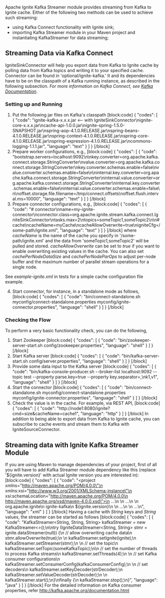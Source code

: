 Apache Ignite Kafka Streamer module provides streaming from Kafka to Ignite cache.
Either of the following two methods can be used to achieve such streaming:
- using Kafka Connect functionality with Ignite sink;
- importing Kafka Streamer module in your Maven project and instantiating KafkaStreamer for data streaming;

## Streaming Data via Kafka Connect

IgniteSinkConnector will help you export data from Kafka to Ignite cache by polling data from Kafka topics and writing it to your specified cache.
Connector can be found in 'optional/ignite-kafka.' It and its dependencies have to be on the classpath of a Kafka running instance, as described in the following subsection.
*For more information on Kafka Connect, see [Kafka Documentation](http://kafka.apache.org/documentation.html#connect).*

### Setting up and Running

1. Put the following jar files on Kafka's classpath
[block:code]
{
  "codes": [
    {
      "code": "ignite-kafka-x.x.x.jar <-- with IgniteSinkConnector\nignite-core-x.x.x.jar\ncache-api-1.0.0.jar\nignite-spring-1.5.0-SNAPSHOT.jar\nspring-aop-4.1.0.RELEASE.jar\nspring-beans-4.1.0.RELEASE.jar\nspring-context-4.1.0.RELEASE.jar\nspring-core-4.1.0.RELEASE.jar\nspring-expression-4.1.0.RELEASE.jar\ncommons-logging-1.1.1.jar",
      "language": "text"
    }
  ]
}
[/block]
2. Prepare worker configurations, e.g.,
[block:code]
{
  "codes": [
    {
      "code": "bootstrap.servers=localhost:9092\n\nkey.converter=org.apache.kafka.connect.storage.StringConverter\nvalue.converter=org.apache.kafka.connect.storage.StringConverter\nkey.converter.schemas.enable=false\nvalue.converter.schemas.enable=false\n\ninternal.key.converter=org.apache.kafka.connect.storage.StringConverter\ninternal.value.converter=org.apache.kafka.connect.storage.StringConverter\ninternal.key.converter.schemas.enable=false\ninternal.value.converter.schemas.enable=false\n\noffset.storage.file.filename=/tmp/connect.offsets\noffset.flush.interval.ms=10000",
      "language": "text"
    }
  ]
}
[/block]
3. Prepare connector configurations, e.g.,
[block:code]
{
  "codes": [
    {
      "code": "# connector\nname=my-ignite-connector\nconnector.class=org.apache.ignite.stream.kafka.connect.IgniteSinkConnector\ntasks.max=2\ntopics=someTopic1,someTopic2\n\n# cache\ncacheName=myCache\ncacheAllowOverwrite=true\nigniteCfg=/some-path/ignite.xml",
      "language": "text"
    }
  ]
}
[/block]
where *cacheName* is the name of the cache you specify in '/some-path/ignite.xml' and the data from 'someTopic1,someTopic2' will be pulled and stored. *cacheAllowOverwrite* can be set to *true* if you want to enable overwriting existing values in the cache.
You can also set *cachePerNodeDataSize* and *cachePerNodeParOps* to adjust per-node buffer and the maximum number of parallel stream operations for a single node.

See *example-ignite.xml* in tests for a simple cache configuration file example.

4. Start connector, for instance, in a standalone mode as follows,
[block:code]
{
  "codes": [
    {
      "code": "bin/connect-standalone.sh myconfig/connect-standalone.properties myconfig/ignite-connector.properties",
      "language": "shell"
    }
  ]
}
[/block]
### Checking the Flow

To perform a very basic functionality check, you can do the following,

1. Start Zookeeper
[block:code]
{
  "codes": [
    {
      "code": "bin/zookeeper-server-start.sh config/zookeeper.properties",
      "language": "shell"
    }
  ]
}
[/block]
2. Start Kafka server
[block:code]
{
  "codes": [
    {
      "code": "bin/kafka-server-start.sh config/server.properties",
      "language": "shell"
    }
  ]
}
[/block]
3. Provide some data input to the Kafka server
[block:code]
{
  "codes": [
    {
      "code": "bin/kafka-console-producer.sh --broker-list localhost:9092 --topic test --property parse.key=true --property key.separator=,\nk1,v1",
      "language": "shell"
    }
  ]
}
[/block]
4. Start the connector
[block:code]
{
  "codes": [
    {
      "code": "bin/connect-standalone.sh myconfig/connect-standalone.properties myconfig/ignite-connector.properties",
      "language": "shell"
    }
  ]
}
[/block]
5. Check the value is in the cache. For example, via REST API,
[block:code]
{
  "codes": [
    {
      "code": "http://node1:8080/ignite?cmd=size&cacheName=cache1",
      "language": "http"
    }
  ]
}
[/block]
In addition to being able to export data from Kafka to Ignite cache, you can subscribe to cache events and stream them to Kafka with IgniteSourceConnector.

## Streaming data with Ignite Kafka Streamer Module

If you are using Maven to manage dependencies of your project, first of all you will have to add Kafka Streamer module dependency like this (replace '${ignite.version}' with actual Ignite version you are interested in):
[block:code]
{
  "codes": [
    {
      "code": "<project xmlns=\"http://maven.apache.org/POM/4.0.0\"\n    xmlns:xsi=\"http://www.w3.org/2001/XMLSchema-instance\"\n    xsi:schemaLocation=\"http://maven.apache.org/POM/4.0.0\n                        http://maven.apache.org/xsd/maven-4.0.0.xsd\">\n    ...\n    <dependencies>\n        ...\n        <dependency>\n            <groupId>org.apache.ignite</groupId>\n            <artifactId>ignite-kafka</artifactId>\n            <version>${ignite.version}</version>\n        </dependency>\n        ...\n    </dependencies>\n    ...\n</project>",
      "language": "xml"
    }
  ]
}
[/block]
Having a cache with *String* keys and *String* values, the streamer can be started as follows
[block:code]
{
  "codes": [
    {
      "code": "KafkaStreamer<String, String, String> kafkaStreamer = new KafkaStreamer<>();\n\ntry (IgniteDataStreamer<String, String> stmr = ignite.dataStreamer(null)) {\n    // allow overwriting cache data\n    stmr.allowOverwrite(true);\n    \n    kafkaStreamer.setIgnite(ignite);\n    kafkaStreamer.setStreamer(stmr);\n    \n    // set the topic\n    kafkaStreamer.setTopic(someKafkaTopic);\n\n    // set the number of threads to process Kafka streams\n    kafkaStreamer.setThreads(4);\n    \n    // set Kafka consumer configurations\n    kafkaStreamer.setConsumerConfig(kafkaConsumerConfig);\n    \n    // set decoders\n    kafkaStreamer.setKeyDecoder(strDecoder);\n    kafkaStreamer.setValueDecoder(strDecoder);\n    \n    kafkaStreamer.start();\n}\nfinally {\n    kafkaStreamer.stop();\n}",
      "language": "java"
    }
  ]
}
[/block]
For the detailed information on Kafka consumer properties, refer http://kafka.apache.org/documentation.html